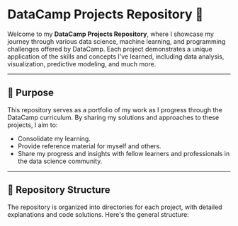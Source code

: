 # DataCamp Projects Repository 🚀  

Welcome to my **DataCamp Projects Repository**, where I showcase my journey through various data science, machine learning, and programming challenges offered by DataCamp. Each project demonstrates a unique application of the skills and concepts I've learned, including data analysis, visualization, predictive modeling, and much more.  

---

## 🎯 Purpose  

This repository serves as a portfolio of my work as I progress through the DataCamp curriculum. By sharing my solutions and approaches to these projects, I aim to:  
- Consolidate my learning.  
- Provide reference material for myself and others.  
- Share my progress and insights with fellow learners and professionals in the data science community.  

---

## 📂 Repository Structure  

The repository is organized into directories for each project, with detailed explanations and code solutions. Here's the general structure:  

